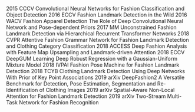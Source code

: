 2015 CCCV Convolutional Neural Networks for Fashion Classification and Object Detection
2016 ECCV Fashion Landmark Detection in the Wild
2016 WACV Fashion Apparel Detection The Role of Deep Convolutional Neural Network and Pose-dependent Priors
2017 MM Unconstrained Fashion Landmark Detection via Hierarchical Recurrent Transformer Networks
2018 CVPR Attentive Fashion Grammar Network for Fashion Landmark Detection and Clothing Category Classification
2018 ACCESS Deep Fashion Analysis with Feature Map Upsampling and Landmark-driven Attention
2018 ECCV DeepGUM Learning Deep Robust Regression with a Gaussian-Uniform Mixture Model
2018 IVPAI Fashion Pose Machine for Fashion Landmark Detection
2018 TCYB Clothing Landmark Detection Using Deep Networks With Prior of Key Point Associations
2019 arXiv DeepFashion2 A Versatile Benchmark for Detection, Pose Estimation, Segmentation and Re-Identification of Clothing Images
2019 arXiv Spatial-Aware Non-Local Attention for Fashion Landmark Detection
2019 arXiv Two-Stream Multi-Task Network for Fashion Recognition
